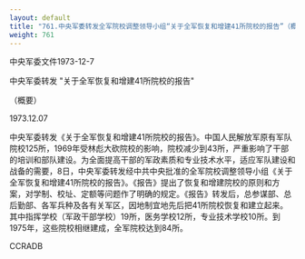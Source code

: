 ```yaml
---
layout: default
title: "761.中央军委转发全军院校调整领导小组“关于全军恢复和增建41所院校的报告”（概要）"
weight: 761
---
```


中央军委文件1973-12-7

中央军委转发 "关于全军恢复和增建41所院校的报告"

（概要）

1973.12.07

中央军委转发《关于全军恢复和增建41所院校的报告》。中国人民解放军原有军队院校125所，1969年受林彪大砍院校的影响，院校减少到43所，严重影响了干部的培训和部队建设。为全面提高干部的军政素质和专业技术水平，适应军队建设和战备的需要，8日，中央军委转发经中共中央批准的全军院校调整领导小组《关于全军恢复和增建41所院校的报告》。《报告》提出了恢复和增建院校的原则和方案，对学制、校址、定额等问题作了明确的规定。《报告》转发后，总参谋部、总后勤部、各军兵种及各有关军区，因地制宜地先后把41所院校恢复和建立起来。其中指挥学校（军政干部学校）19所，医务学校12所，专业技术学校10所。到1975年，这些院校相继建成，全军院校达到84所。

CCRADB

